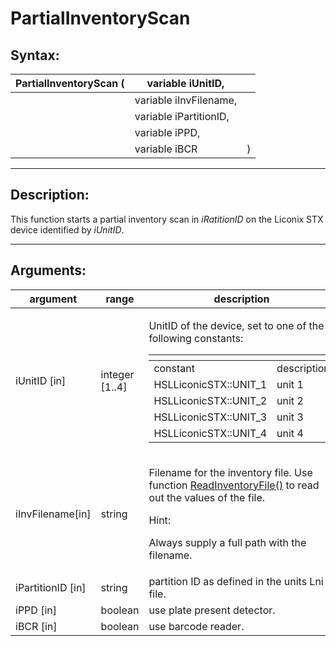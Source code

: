 # PartialInventoryScan

## Syntax:

&#x20;

| PartialInventoryScan ( | variable iUnitID,      |   |
| ---------------------- | ---------------------- | - |
|                        | variable iInvFilename, |   |
|                        | variable iPartitionID, |   |
|                        | variable iPPD,         |   |
|                        | variable iBCR          | ) |

&#x20;

***

## Description:

This function starts a partial inventory scan in _iRatitionID_ on the Liconix STX device identified by _iUnitID_.

&#x20;

***

## Arguments:

&#x20;

| argument           | range           | description                                                                                                                                                                                                                                                                                                                                                                                                                                  |
| ------------------ | --------------- | -------------------------------------------------------------------------------------------------------------------------------------------------------------------------------------------------------------------------------------------------------------------------------------------------------------------------------------------------------------------------------------------------------------------------------------------- |
| iUnitID \[in]      | integer \[1..4] | <p>UnitID of the device, set to one of the following constants:</p><p> </p><table data-header-hidden><thead><tr><th></th><th></th></tr></thead><tbody><tr><td>constant</td><td>description</td></tr><tr><td>HSLLiconicSTX::UNIT_1</td><td>unit 1</td></tr><tr><td>HSLLiconicSTX::UNIT_2</td><td>unit 2</td></tr><tr><td>HSLLiconicSTX::UNIT_3</td><td>unit 3</td></tr><tr><td>HSLLiconicSTX::UNIT_4</td><td>unit 4</td></tr></tbody></table> |
| iInvFilename\[in]  | string          | <p>Filename for the inventory file. Use function <a href="chm://cd05d247795d14fdbd040c33a4f737ff/ReadInventoryFile.htm">ReadInventoryFile()</a> to read out the values of the file.</p><p> </p><p>Hint:</p><p>Always supply a full path with the filename.</p>                                                                                                                                                                               |
| iPartitionID \[in] | string          | partition ID as defined in the units Lni file.                                                                                                                                                                                                                                                                                                                                                                                               |
| iPPD \[in]         | boolean         | use plate present detector.                                                                                                                                                                                                                                                                                                                                                                                                                  |
| iBCR \[in]         | boolean         | use barcode reader.                                                                                                                                                                                                                                                                                                                                                                                                                          |

&#x20;
